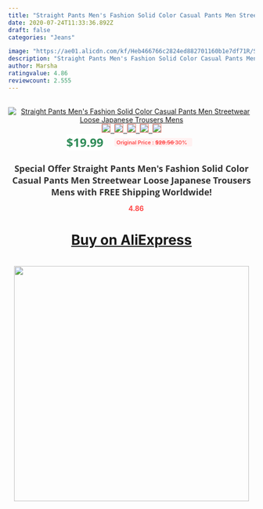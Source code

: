 ```yaml
---
title: "Straight Pants Men's Fashion Solid Color Casual Pants Men Streetwear Loose Japanese Trousers Mens"
date: 2020-07-24T11:33:36.892Z
draft: false
categories: "Jeans"

image: "https://ae01.alicdn.com/kf/Heb466766c2824ed882701160b1e7df71R/Straight-Pants-Men-s-Fashion-Solid-Color-Casual-Pants-Men-Streetwear-Loose-Japanese-Trousers-Mens.jpg"
description: "Straight Pants Men's Fashion Solid Color Casual Pants Men Streetwear Loose Japanese Trousers Mens"
author: Marsha
ratingvalue: 4.86
reviewcount: 2.555
---
```

<br>
<div style="text-align: center;">
<a href="https://s.click.aliexpress.com/e/_AraZS5" target="_blank" rel="nofollow noopener noreferrer"><img alt="Straight Pants Men's Fashion Solid Color Casual Pants Men Streetwear Loose Japanese Trousers Mens" class="magnifier-image" src="https://ae01.alicdn.com/kf/Heb466766c2824ed882701160b1e7df71R/Straight-Pants-Men-s-Fashion-Solid-Color-Casual-Pants-Men-Streetwear-Loose-Japanese-Trousers-Mens.jpg_640x640.jpg">
<br>
<img style="border:1px solid salmon" src="https://ae01.alicdn.com/kf/Heb466766c2824ed882701160b1e7df71R/Straight-Pants-Men-s-Fashion-Solid-Color-Casual-Pants-Men-Streetwear-Loose-Japanese-Trousers-Mens.jpg_120x120.jpg">&nbsp;&nbsp;<img style="border:1px solid salmon" src="https://ae01.alicdn.com/kf/Hb9d625b2e1454791bb1de770990b9017O/Straight-Pants-Men-s-Fashion-Solid-Color-Casual-Pants-Men-Streetwear-Loose-Japanese-Trousers-Mens.jpg_120x120.jpg">&nbsp;&nbsp;<img style="border:1px solid salmon" src="https://ae01.alicdn.com/kf/Haa8820d48a444a53a6803de921a22a49u/Straight-Pants-Men-s-Fashion-Solid-Color-Casual-Pants-Men-Streetwear-Loose-Japanese-Trousers-Mens.jpg_120x120.jpg">&nbsp;&nbsp;<img style="border:1px solid salmon" src="https://ae01.alicdn.com/kf/H6223424fab904ffd93332c923b0aab24E/Straight-Pants-Men-s-Fashion-Solid-Color-Casual-Pants-Men-Streetwear-Loose-Japanese-Trousers-Mens.jpg_120x120.jpg">&nbsp;&nbsp;<img style="border:1px solid salmon" src="https://ae01.alicdn.com/kf/H6eb0faca443a4b4f8ed567c29074fe67Y/Straight-Pants-Men-s-Fashion-Solid-Color-Casual-Pants-Men-Streetwear-Loose-Japanese-Trousers-Mens.jpg_120x120.jpg"></a></div><br0>
<div style="text-align: center;"><span style="background-color: white; border: 0px; box-sizing: border-box; color: seagreen; display: inline-block; font-family: &quot;open sans&quot; , &quot;arial&quot; , &quot;helvetica&quot; , sans-serif , &quot;heiti&quot;; font-size: 24px; font-stretch: inherit; font-weight: 700; line-height: inherit; margin: 0px 10px 0px 0px; padding: 0px; vertical-align: middle;">$19.99 </span>
<span style="background: rgb(255 , 241 , 241); border-radius: 3px; border: 0px; box-sizing: border-box; color: #ff4747; display: inline-block; font-family: inherit; font-size: 12px; font-stretch: inherit; font-style: inherit; font-variant: inherit; font-weight: 600; line-height: inherit; margin: 0px; padding: 2px 5px; transform: scale(0.9); vertical-align: middle;">Original Price : <b style="text-decoration: line-through;">$28.56 </b> 30%&nbsp;&nbsp;</span></div>
<h1 style="color: #333333; display: inline-block; font-family: &quot;open sans&quot; , &quot;arial&quot; , &quot;helvetica&quot; , sans-serif , &quot;heiti&quot;; font-size: 18px; font-stretch: inherit; font-weight: 700; text-align: center;">Special Offer Straight Pants Men's Fashion Solid Color Casual Pants Men Streetwear Loose Japanese Trousers Mens with FREE Shipping Worldwide!</h1>
<div style="color: #ff4747; text-align: center;">
<img src="https://4.bp.blogspot.com/-M0ZcTcb-5uY/XleCXlxnR4I/AAAAAAAAAEc/OrjgMkXV1oMQFaCRZj5HQwOCBcu3w1FegCPcBGAYYCw/s1600/star.png" style="height: 15px;">&nbsp;<b>4.86</b></div>
<div class="button_cont" align="center"><a class="buynow_a" href="https://s.click.aliexpress.com/e/_AraZS5" target="_blank" rel="nofollow noopener noreferrer"><H1>Buy on AliExpress</H1></a></div><br>
<div class="separator" style="clear: both; text-align: center;">
<img src="https://lh3.googleusercontent.com/-pTy5HemUv9M/XlePHvY0dAI/AAAAAAAAAE4/0nX5iRUoIWY8eMW9Dpxeirr157OZliDIgCLcBGAsYHQ/s1600/badge.gif" width="480">
</div>

